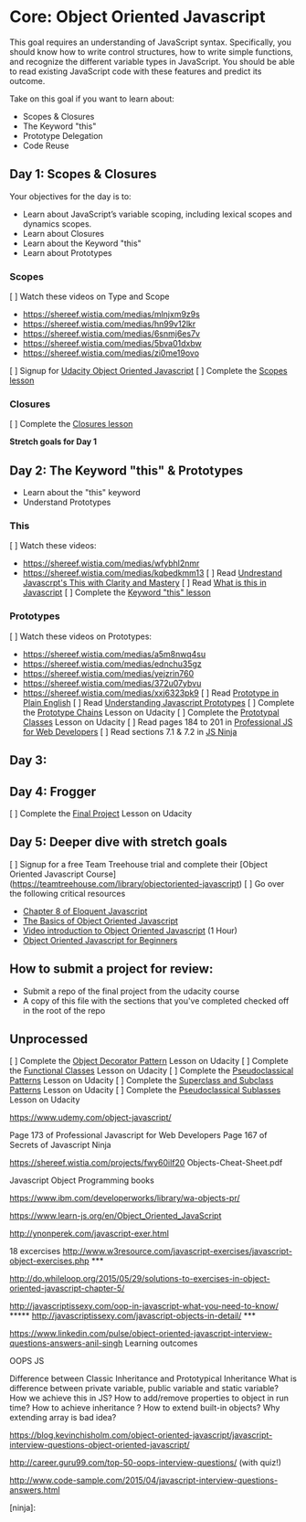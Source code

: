 
# Core: Object Oriented Javascript

This goal requires an understanding of JavaScript syntax. Specifically, you should know how to write control structures, how to write simple functions, and recognize the different variable types in JavaScript. You should be able to read existing JavaScript code with these features and predict its outcome.

Take on this goal if you want to learn about:

- Scopes & Closures
- The Keyword "this"
- Prototype Delegation
- Code Reuse


## Day 1: Scopes & Closures

Your objectives for the day is to:

- Learn about JavaScript’s variable scoping, including lexical scopes and dynamics scopes.
- Learn about Closures
- Learn about the Keyword "this"
- Learn about Prototypes

### Scopes

[ ] Watch these videos on Type and Scope
- https://shereef.wistia.com/medias/mlnjxm9z9s
- https://shereef.wistia.com/medias/hn99v12lkr
- https://shereef.wistia.com/medias/6snmj6es7v
- https://shereef.wistia.com/medias/5bva01dxbw
- https://shereef.wistia.com/medias/zi0me19ovo

[ ] Signup for [Udacity Object Oriented Javascript][udacity]
[ ] Complete the [Scopes lesson][udacity]

### Closures

[ ] Complete the [Closures lesson][udacity]


**Stretch goals for Day 1**


## Day 2: The Keyword "this" & Prototypes

- Learn about the "this" keyword
- Understand Prototypes

### This

[ ] Watch these videos:
- https://shereef.wistia.com/medias/wfybhl2nmr
- https://shereef.wistia.com/medias/kqbedkmm13
[ ] Read [Undrestand Javascrpt's This with Clarity and Mastery](http://javascriptissexy.com/understand-javascripts-this-with-clarity-and-master-it/)
[ ] Read [What is this in Javascript](http://www.code-sample.com/2015/06/what-is-this-in-javascript.html)
[ ] Complete the [Keyword "this" lesson][udacity]

### Prototypes

[ ] Watch these videos on Prototypes:
- https://shereef.wistia.com/medias/a5m8nwq4su
- https://shereef.wistia.com/medias/ednchu35gz
- https://shereef.wistia.com/medias/yejzrin760
- https://shereef.wistia.com/medias/372u07ybvu
- https://shereef.wistia.com/medias/xxj6323pk9
[ ] Read [Prototype in Plain English](http://javascriptissexy.com/javascript-prototype-in-plain-detailed-language/)
[ ] Read [Understanding Javascript Prototypes](https://javascriptweblog.wordpress.com/2010/06/07/understanding-javascript-prototypes/)
[ ] Complete the [Prototype Chains][udacity] Lesson on Udacity
[ ] Complete the [Prototypal Classes][udacity] Lesson on Udacity
[ ] Read pages 184 to 201 in [Professional JS for Web Developers](projs)
[ ] Read sections 7.1 & 7.2 in [JS Ninja](ninja)

## Day 3:

## Day 4: Frogger

[ ] Complete the [Final Project][udacity] Lesson on Udacity

## Day 5: Deeper dive with stretch goals

[ ] Signup for a free Team Treehouse trial and complete their [Object Oriented Javascript Course] (https://teamtreehouse.com/library/objectoriented-javascript)
[ ] Go over the following critical resources
- [Chapter 8 of Eloquent Javascript](http://eloquentjavascript.net/1st_edition/chapter8.html)
- [The Basics of Object Oriented Javascript](https://code.tutsplus.com/tutorials/the-basics-of-object-oriented-javascript--net-7670)
- [Video introduction to Object Oriented Javascript](https://www.youtube.com/watch?v=O8wwnhdkPE4) (1 Hour)
- [Object Oriented Javascript for Beginners](https://developer.mozilla.org/en-US/docs/Learn/JavaScript/Objects/Object-oriented_JS)

## How to submit a project for review:

- Submit a repo of the final project from the udacity course
- A copy of this file with the sections that you've completed checked off in the root of the repo


## Unprocessed

[ ] Complete the [Object Decorator Pattern][udacity] Lesson on Udacity
[ ] Complete the [Functional Classes][udacity] Lesson on Udacity
[ ] Complete the [Pseudoclassical Patterns][udacity] Lesson on Udacity
[ ] Complete the [Superclass and Subclass Patterns][udacity] Lesson on Udacity
[ ] Complete the [Pseudoclassical Sublasses][udacity] Lesson on Udacity




https://www.udemy.com/object-javascript/


Page 173 of Professional Javascript for Web Developers
Page 167 of Secrets of Javascript Ninja

https://shereef.wistia.com/projects/fwy60ilf20
Objects-Cheat-Sheet.pdf

Javascript Object Programming books

https://www.ibm.com/developerworks/library/wa-objects-pr/

https://www.learn-js.org/en/Object_Oriented_JavaScript

http://ynonperek.com/javascript-exer.html


18 excercises
http://www.w3resource.com/javascript-exercises/javascript-object-exercises.php ***


http://do.whileloop.org/2015/05/29/solutions-to-exercises-in-object-oriented-javascript-chapter-5/


http://javascriptissexy.com/oop-in-javascript-what-you-need-to-know/ *****
http://javascriptissexy.com/javascript-objects-in-detail/ ***

https://www.linkedin.com/pulse/object-oriented-javascript-interview-questions-answers-anil-singh Learning outcomes


OOPS JS

Difference between Classic Inheritance and Prototypical Inheritance
What is difference between private variable, public variable and static variable? How we achieve this in JS?
How to add/remove properties to object in run time?
How to achieve inheritance ?
How to extend built-in objects?
Why extending array is bad idea?


https://blog.kevinchisholm.com/object-oriented-javascript/javascript-interview-questions-object-oriented-javascript/

http://career.guru99.com/top-50-oops-interview-questions/ (with quiz!)



http://www.code-sample.com/2015/04/javascript-interview-questions-answers.html


[udacity]: https://www.udacity.com/course/object-oriented-javascript--ud015
[projs]: ftp://ftp.micronet-rostov.ru/linux-support/books/programming/JavaScript/Wrox.Professional.JavaScript.for.Web.Developers.3rd.Edition.Jan.2012.pdf
[ninja]: 
